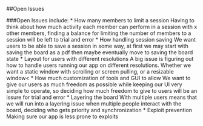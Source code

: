 ##Open Issues


###Open Issues include:
	* How many members to limit a session
		Having to think about how much activity each member can perform in a session with x other members,
		finding a balance for limiting the number of members to a session will be left to trial and error
	* How handling session saving
		We want users to be able to save a session in some way, at first we may start with saving the board as a pdf then maybe eventually move to saving the board state
	* Layout for users with different resolutions
		A big issue is figuring out how to handle users running our app on different resolutions. Whether we want a static window with scrolling or screen pulling, or a resizable window<
	* How much customization of tools and GUI to allow
		We want to give our users as much freedom as possible while keeping our UI very simple to operate, so deciding how much freedom to give to users will be an issure for trial and error
	* Layering the board
		With multiple users means that we will run into a layering issue when multiple people interact with the board, deciding who gets priority and synchronization
	* Exploit prevention
		Making sure our app is less prone to exploits
